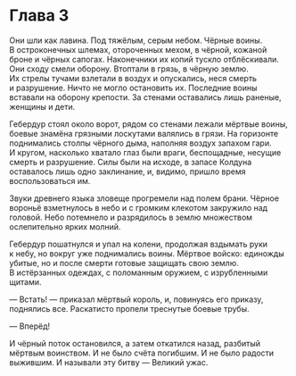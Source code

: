 # Глава 3

Они шли как лавина. Под тяжёлым, серым небом. Чёрные воины. В остроконечных шлемах, отороченных мехом, в чёрной, кожаной броне и чёрных сапогах. Наконечники их копий тускло отблёскивали. Они сходу смели оборону. Втоптали в грязь, в чёрную землю. Их стрелы тучами взлетали в воздух и опускались, неся смерть и разрушение. Ничто не могло остановить их. Последние воины вставали на оборону крепости. За стенами оставались лишь раненые, женщины и дети.

Гебердур стоял около ворот, рядом со стенами лежали мёртвые воины, боевые знамёна грязными лоскутами валялись в грязи. На горизонте поднимались столпы чёрного дыма, наполняя воздух запахом гари. И кругом, насколько хватало глаз были враги, беспощадные, несущие смерть и разрушение. Силы были на исходе, в запасе Колдуна оставалось лишь одно заклинание, и, видимо, пришло время воспользоваться им.

Звуки древнего языка зловеще прогремели над полем брани. Чёрное вороньё взметнулось в небо и с громким клекотом закружило над головой. Небо потемнело и разрядилось в землю множеством ослепительно ярких молний.

Гебердур пошатнулся и упал на колени, продолжая вздымать руки к небу, но вокруг уже поднимались воины. Мёртвое войско: единожды убитые, но и после смерти готовые защищать свою землю. В истёрзанных одеждах, с поломанным оружием, с изрубленными щитами.

— Встать! — приказал мёртвый король, и, повинуясь его приказу, поднялись все. Раскатисто пропели треснутые боевые трубы.

— Вперёд!

И чёрный поток остановился, а затем откатился назад, разбитый мёртвым воинством. И не было счёта погибшим. И не было радости выжившим. И называли эту битву — Великий ужас.


